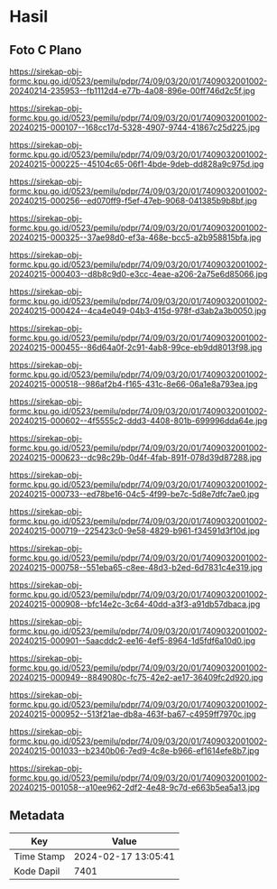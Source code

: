# Hasil

## Foto C Plano

https://sirekap-obj-formc.kpu.go.id/0523/pemilu/pdpr/74/09/03/20/01/7409032001002-20240214-235953--fb1112d4-e77b-4a08-896e-00ff746d2c5f.jpg

https://sirekap-obj-formc.kpu.go.id/0523/pemilu/pdpr/74/09/03/20/01/7409032001002-20240215-000107--168cc17d-5328-4907-9744-41867c25d225.jpg

https://sirekap-obj-formc.kpu.go.id/0523/pemilu/pdpr/74/09/03/20/01/7409032001002-20240215-000225--45104c65-06f1-4bde-9deb-dd828a9c975d.jpg

https://sirekap-obj-formc.kpu.go.id/0523/pemilu/pdpr/74/09/03/20/01/7409032001002-20240215-000256--ed070ff9-f5ef-47eb-9068-041385b9b8bf.jpg

https://sirekap-obj-formc.kpu.go.id/0523/pemilu/pdpr/74/09/03/20/01/7409032001002-20240215-000325--37ae98d0-ef3a-468e-bcc5-a2b958815bfa.jpg

https://sirekap-obj-formc.kpu.go.id/0523/pemilu/pdpr/74/09/03/20/01/7409032001002-20240215-000403--d8b8c9d0-e3cc-4eae-a206-2a75e6d85066.jpg

https://sirekap-obj-formc.kpu.go.id/0523/pemilu/pdpr/74/09/03/20/01/7409032001002-20240215-000424--4ca4e049-04b3-415d-978f-d3ab2a3b0050.jpg

https://sirekap-obj-formc.kpu.go.id/0523/pemilu/pdpr/74/09/03/20/01/7409032001002-20240215-000455--86d64a0f-2c91-4ab8-99ce-eb9dd8013f98.jpg

https://sirekap-obj-formc.kpu.go.id/0523/pemilu/pdpr/74/09/03/20/01/7409032001002-20240215-000518--986af2b4-f165-431c-8e66-06a1e8a793ea.jpg

https://sirekap-obj-formc.kpu.go.id/0523/pemilu/pdpr/74/09/03/20/01/7409032001002-20240215-000602--4f5555c2-ddd3-4408-801b-699996dda64e.jpg

https://sirekap-obj-formc.kpu.go.id/0523/pemilu/pdpr/74/09/03/20/01/7409032001002-20240215-000623--dc98c29b-0d4f-4fab-891f-078d39d87288.jpg

https://sirekap-obj-formc.kpu.go.id/0523/pemilu/pdpr/74/09/03/20/01/7409032001002-20240215-000733--ed78be16-04c5-4f99-be7c-5d8e7dfc7ae0.jpg

https://sirekap-obj-formc.kpu.go.id/0523/pemilu/pdpr/74/09/03/20/01/7409032001002-20240215-000719--225423c0-9e58-4829-b961-f34591d3f10d.jpg

https://sirekap-obj-formc.kpu.go.id/0523/pemilu/pdpr/74/09/03/20/01/7409032001002-20240215-000758--551eba65-c8ee-48d3-b2ed-6d7831c4e319.jpg

https://sirekap-obj-formc.kpu.go.id/0523/pemilu/pdpr/74/09/03/20/01/7409032001002-20240215-000908--bfc14e2c-3c64-40dd-a3f3-a91db57dbaca.jpg

https://sirekap-obj-formc.kpu.go.id/0523/pemilu/pdpr/74/09/03/20/01/7409032001002-20240215-000901--5aacddc2-ee16-4ef5-8964-1d5fdf6a10d0.jpg

https://sirekap-obj-formc.kpu.go.id/0523/pemilu/pdpr/74/09/03/20/01/7409032001002-20240215-000949--8849080c-fc75-42e2-ae17-36409fc2d920.jpg

https://sirekap-obj-formc.kpu.go.id/0523/pemilu/pdpr/74/09/03/20/01/7409032001002-20240215-000952--513f21ae-db8a-463f-ba67-c4959ff7970c.jpg

https://sirekap-obj-formc.kpu.go.id/0523/pemilu/pdpr/74/09/03/20/01/7409032001002-20240215-001033--b2340b06-7ed9-4c8e-b966-ef1614efe8b7.jpg

https://sirekap-obj-formc.kpu.go.id/0523/pemilu/pdpr/74/09/03/20/01/7409032001002-20240215-001058--a10ee962-2df2-4e48-9c7d-e663b5ea5a13.jpg


## Metadata

| Key        | Value               |
| ---------- | ------------------- |
| Time Stamp | 2024-02-17 13:05:41 |
| Kode Dapil | 7401                |



